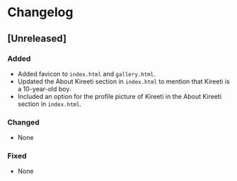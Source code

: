 # Changelog

## [Unreleased]

### Added
- Added favicon to `index.html` and `gallery.html`.
- Updated the About Kireeti section in `index.html` to mention that Kireeti is a 10-year-old boy.
- Included an option for the profile picture of Kireeti in the About Kireeti section in `index.html`.

### Changed
- None

### Fixed
- None
